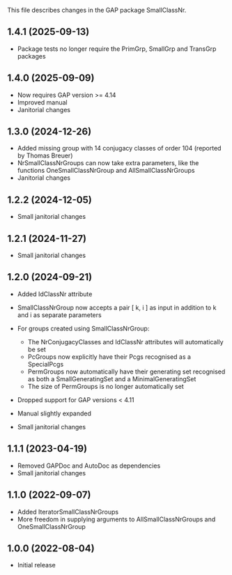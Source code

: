This file describes changes in the GAP package SmallClassNr.


1.4.1 (2025-09-13)
------------------

- Package tests no longer require the PrimGrp, SmallGrp and TransGrp packages



1.4.0 (2025-09-09)
------------------

- Now requires GAP version >= 4.14
- Improved manual
- Janitorial changes



1.3.0 (2024-12-26)
------------------

- Added missing group with 14 conjugacy classes of order 104 (reported by
  Thomas Breuer)
- NrSmallClassNrGroups can now take extra parameters, like the functions
  OneSmallClassNrGroup and AllSmallClassNrGroups
- Janitorial changes



1.2.2 (2024-12-05)
------------------

- Small janitorial changes



1.2.1 (2024-11-27)
------------------

- Small janitorial changes



1.2.0 (2024-09-21)
------------------

- Added IdClassNr attribute
- SmallClassNrGroup now accepts a pair [ k, i ] as input in addition to k and i
  as separate parameters

- For groups created using SmallClassNrGroup:
  * The NrConjugacyClasses and IdClassNr attributes will automatically be set
  * PcGroups now explicitly have their Pcgs recognised as a SpecialPcgs
  * PermGroups now automatically have their generating set recognised as both a
    SmallGeneratingSet and a MinimalGeneratingSet
  * The size of PermGroups is no longer automatically set

- Dropped support for GAP versions < 4.11
- Manual slightly expanded
- Small janitorial changes



1.1.1 (2023-04-19)
------------------

- Removed GAPDoc and AutoDoc as dependencies
- Small janitorial changes



1.1.0 (2022-09-07)
------------------

- Added IteratorSmallClassNrGroups
- More freedom in supplying arguments to AllSmallClassNrGroups and
  OneSmallClassNrGroup



1.0.0 (2022-08-04)
------------------

- Initial release

